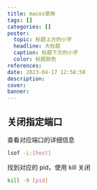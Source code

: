 ```yaml
---
title: macos使用
tags: []
categories: []
poster:
  topic: 标题上方的小字
  headline: 大标题
  caption: 标题下方的小字
  color: 标题颜色
references:
date: 2023-04-17 12:58:58
description:
cover:
banner:
---
```


## 关闭指定端口

查看对应端口的详细信息

```bash
lsof -i:[host]
```

找到对应的 pid，使用 kill 关闭

```bash
kill -9 [pid]
```
